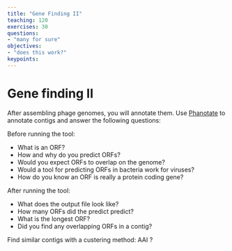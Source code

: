 ```yaml
---
title: "Gene Finding II"
teaching: 120
exercises: 30
questions:
- "many for sure"
objectives:
- "does this work?"
keypoints:
---
```


# Gene finding II

After assembling phage genomes, you will annotate them. 
Use [Phanotate](https://github.com/deprekate/PHANOTATE) to annotate contigs and answer the following questions:

Before running the tool:  

- What is an ORF?
- How and why do you predict ORFs?
- Would you expect ORFs to overlap on the genome?
- Would a tool for predicting ORFs in bacteria work for viruses?
- How do you know an ORF is really a protein coding gene?

After running the tool:

- What does the output file look like?
- How many ORFs did the predict predict?
- What is the longest ORF?
- Did you find any overlapping ORFs in a contig?

Find similar contigs with a custering method: AAI ?
